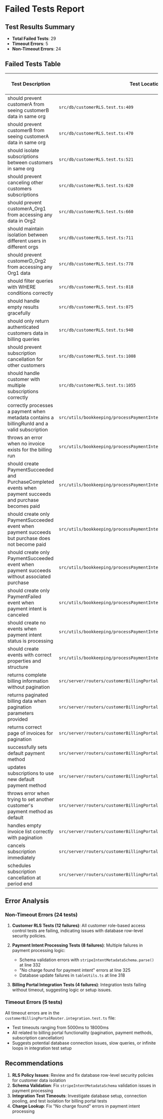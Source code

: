 # Failed Tests Report

## Test Results Summary
- **Total Failed Tests**: 29
- **Timeout Errors**: 5
- **Non-Timeout Errors**: 24

## Failed Tests Table

| Test Description | Test Location | Code Being Tested Location | Is Timeout Error |
|------------------|---------------|----------------------------|------------------|
| should prevent customerA from seeing customerB data in same org | `src/db/customerRLS.test.ts:409` | `src/db/customerRLS.test.ts` (RLS policies) | No |
| should prevent customerB from seeing customerA data in same org | `src/db/customerRLS.test.ts:470` | `src/db/customerRLS.test.ts` (RLS policies) | No |
| should isolate subscriptions between customers in same org | `src/db/customerRLS.test.ts:521` | `src/db/customerRLS.test.ts` (RLS policies) | No |
| should prevent canceling other customers subscriptions | `src/db/customerRLS.test.ts:620` | `src/db/customerRLS.test.ts` (RLS policies) | No |
| should prevent customerA_Org1 from accessing any data in Org2 | `src/db/customerRLS.test.ts:660` | `src/db/customerRLS.test.ts` (RLS policies) | No |
| should maintain isolation between different users in different orgs | `src/db/customerRLS.test.ts:711` | `src/db/customerRLS.test.ts` (RLS policies) | No |
| should prevent customerD_Org2 from accessing any Org1 data | `src/db/customerRLS.test.ts:778` | `src/db/customerRLS.test.ts` (RLS policies) | No |
| should filter queries with WHERE conditions correctly | `src/db/customerRLS.test.ts:818` | `src/db/customerRLS.test.ts` (RLS policies) | No |
| should handle empty results gracefully | `src/db/customerRLS.test.ts:875` | `src/db/customerRLS.test.ts` (RLS policies) | No |
| should only return authenticated customers data in billing queries | `src/db/customerRLS.test.ts:940` | `src/db/customerRLS.test.ts` (RLS policies) | No |
| should prevent subscription cancellation for other customers | `src/db/customerRLS.test.ts:1008` | `src/db/customerRLS.test.ts` (RLS policies) | No |
| should handle customer with multiple subscriptions correctly | `src/db/customerRLS.test.ts:1055` | `src/db/customerRLS.test.ts` (RLS policies) | No |
| correctly processes a payment when metadata contains a billingRunId and a valid subscription | `src/utils/bookkeeping/processPaymentIntentStatusUpdated.test.ts:491` | `src/utils/bookkeeping/processPaymentIntentStatusUpdated.ts:325` | No |
| throws an error when no invoice exists for the billing run | `src/utils/bookkeeping/processPaymentIntentStatusUpdated.test.ts:567` | `src/utils/bookkeeping/processPaymentIntentStatusUpdated.ts:325` | No |
| should create PaymentSucceeded and PurchaseCompleted events when payment succeeds and purchase becomes paid | `src/utils/bookkeeping/processPaymentIntentStatusUpdated.test.ts:887` | `src/utils/bookkeeping/processPaymentIntentStatusUpdated.ts:332` | No |
| should create only PaymentSucceeded event when payment succeeds but purchase does not become paid | `src/utils/bookkeeping/processPaymentIntentStatusUpdated.test.ts:995` | `src/db/tableUtils.ts:318` | No |
| should create only PaymentSucceeded event when payment succeeds without associated purchase | `src/utils/bookkeeping/processPaymentIntentStatusUpdated.test.ts:1076` | `src/utils/bookkeeping/processPaymentIntentStatusUpdated.ts:332` | No |
| should create only PaymentFailed event when payment intent is canceled | `src/utils/bookkeeping/processPaymentIntentStatusUpdated.test.ts:1156` | `src/utils/bookkeeping/processPaymentIntentStatusUpdated.ts:332` | No |
| should create no events when payment intent status is processing | `src/utils/bookkeeping/processPaymentIntentStatusUpdated.test.ts:1229` | `src/utils/bookkeeping/processPaymentIntentStatusUpdated.ts:332` | No |
| should create events with correct properties and structure | `src/utils/bookkeeping/processPaymentIntentStatusUpdated.test.ts:1295` | `src/utils/bookkeeping/processPaymentIntentStatusUpdated.ts:332` | No |
| returns complete billing information without pagination | `src/server/routers/customerBillingPortalRouter.integration.test.ts:254` | `src/server/routers/customerBillingPortalRouter.integration.test.ts` (integration test) | No |
| returns paginated billing data when pagination parameters provided | `src/server/routers/customerBillingPortalRouter.integration.test.ts:302` | `src/server/routers/customerBillingPortalRouter.integration.test.ts` (integration test) | No |
| returns correct page of invoices for pagination | `src/server/routers/customerBillingPortalRouter.integration.test.ts:369` | `src/server/routers/customerBillingPortalRouter.integration.test.ts` (integration test) | No |
| successfully sets default payment method | `src/server/routers/customerBillingPortalRouter.integration.test.ts:662` | `src/server/routers/customerBillingPortalRouter.integration.test.ts` (integration test) | No |
| updates subscriptions to use new default payment method | `src/server/routers/customerBillingPortalRouter.integration.test.ts:758` | `src/server/routers/customerBillingPortalRouter.integration.test.ts` (integration test) | No |
| throws error when trying to set another customer's payment method as default | `src/server/routers/customerBillingPortalRouter.integration.test.ts:717` | `src/server/routers/customerBillingPortalRouter.integration.test.ts` (integration test) | **Yes** |
| handles empty invoice list correctly with pagination | `src/server/routers/customerBillingPortalRouter.integration.test.ts:330` | `src/server/routers/customerBillingPortalRouter.integration.test.ts` (integration test) | **Yes** |
| cancels subscription immediately | `src/server/routers/customerBillingPortalRouter.integration.test.ts:423` | `src/server/routers/customerBillingPortalRouter.integration.test.ts` (integration test) | **Yes** |
| schedules subscription cancellation at period end | `src/server/routers/customerBillingPortalRouter.integration.test.ts:459` | `src/server/routers/customerBillingPortalRouter.integration.test.ts` (integration test) | **Yes** |

## Error Analysis

### Non-Timeout Errors (24 tests)
1. **Customer RLS Tests (12 failures)**: All customer role-based access control tests are failing, indicating issues with database row-level security policies.

2. **Payment Intent Processing Tests (8 failures)**: Multiple failures in payment processing logic:
   - Schema validation errors with `stripeIntentMetadataSchema.parse()` at line 332
   - "No charge found for payment intent" errors at line 325
   - Database update failures in `tableUtils.ts` at line 318

3. **Billing Portal Integration Tests (4 failures)**: Integration tests failing without timeout, suggesting logic or setup issues.

### Timeout Errors (5 tests)
All timeout errors are in the `customerBillingPortalRouter.integration.test.ts` file:
- Test timeouts ranging from 5000ms to 18000ms
- All related to billing portal functionality (pagination, payment methods, subscription cancellation)
- Suggests potential database connection issues, slow queries, or infinite loops in integration test setup

## Recommendations
1. **RLS Policy Issues**: Review and fix database row-level security policies for customer data isolation
2. **Schema Validation**: Fix `stripeIntentMetadataSchema` validation issues in payment processing
3. **Integration Test Timeouts**: Investigate database setup, connection pooling, and test isolation for billing portal tests
4. **Charge Lookup**: Fix "No charge found" errors in payment intent processing
